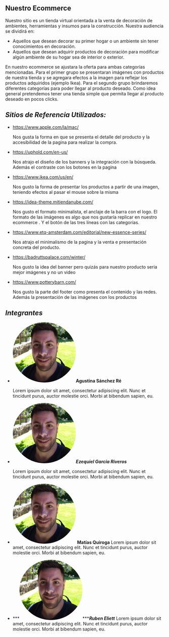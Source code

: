 ## Nuestro Ecommerce

Nuestro sitio es un tienda virtual orientada a la venta de decoración de ambientes, herramientas y insumos para la construcción. Nuestra audiencia se dividirá en:

- Aquellos que desean decorar su primer hogar o un ambiente sin tener conocimientos en decoración.
- Aquellos que desean adquirir productos de decoración para modificar algún ambiente de su hogar sea de interior o exterior.

En nuestro ecommerce se ajustara la oferta para ambas categorías mencionadas. Para el primer grupo se presentaran imágenes con productos de nuestra tienda y se agregara efectos a la imagen para reflejar los productos adquiridos (ejemplo Ikea).
Para el segundo grupo brindaremos diferentes categorías para poder llegar al producto deseado. Como idea general pretendemos tener una tienda simple que permita llegar al producto deseado en pocos clicks.



## ***Sitios de Referencia Utilizados:***

- https://www.apple.com/la/mac/ 

  Nos gusta la forma en que se presenta el detalle del producto y la accesibilidad de la pagina para realizar la compra.

- https://uphold.com/en-us/

  Nos atrajo el diseño de los banners y la integración con la búsqueda. Además el contraste con los botones en la pagina

- https://www.ikea.com/us/en/

  Nos gusto la forma de presentar los productos a partir de una imagen, teniendo efectos al pasar el mouse sobre la misma

- https://idea-theme.mitiendanube.com/

  Nos gusto el formato minimalista, el anclaje de la barra con el logo. El formato de las imágenes es algo que nos gustaría replicar en nuestro ecommerce . Y el botón de las tres líneas con las categorías.

  

- https://www.etq-amsterdam.com/editorial/new-essence-series/

  Nos atrajo el minimalismo de la pagina y la venta e presentación concreta del producto. 

- https://badruttspalace.com/winter/

  Nos gusto la idea del banner pero quizás para nuestro producto seria mejor imágenes y no un video

- https://www.potterybarn.com/

  Nos gusto la parte del footer como presenta el contenido y las redes. Además la presentación de las imágenes con los productos 



## *Integrantes*

- <img src="./img/eze.jpg" style="width:200px;border-radius:50%;display:inline;" />**Agustina Sánchez Ré**

  Lorem ipsum dolor sit amet, consectetur adipiscing elit. Nunc et tincidunt purus, auctor molestie orci. Morbi at bibendum sapien, eu.

- <img src="./img/eze.jpg" style="width:200px;border-radius:50%;display:inline;" />***Ezequiel Garcia Riveros***

  Lorem ipsum dolor sit amet, consectetur adipiscing elit. Nunc et tincidunt purus, auctor molestie orci. Morbi at bibendum sapien, eu.

- <img src="./img/eze.jpg" style="width:200px;border-radius:50%;display:inline;" /> **Matías Quiroga**
  Lorem ipsum dolor sit amet, consectetur adipiscing elit. Nunc et tincidunt purus, auctor molestie orci. Morbi at bibendum sapien, eu.

- ***<img src="./img/eze.jpg" style="width:200px;border-radius:50%;display:inline;" />******Ruben Eliett***
  Lorem ipsum dolor sit amet, consectetur adipiscing elit. Nunc et tincidunt purus, auctor molestie orci. Morbi at bibendum sapien, eu.

